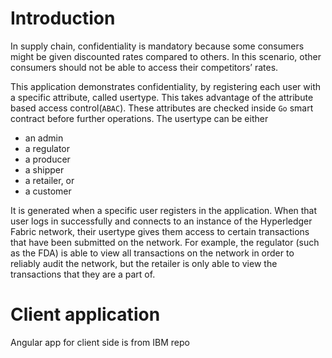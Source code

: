 # Introduction
In supply chain, confidentiality is mandatory because some consumers might be given discounted rates compared to others. In this scenario, other consumers should not be able to access their competitors’ rates.

This application demonstrates confidentiality, by registering each user with a specific attribute, called usertype. This takes advantage of the attribute based access control(`ABAC`). These attributes are checked inside `Go` smart contract before further operations.
The usertype can be either
- an admin
- a regulator
- a producer
- a shipper
- a retailer, or
- a customer

It is generated when a specific user registers in the application. When that user logs in successfully and connects to an instance of the Hyperledger Fabric network, their usertype gives them access to certain transactions that have been submitted on the network. For example, the regulator (such as the FDA) is able to view all transactions on the network in order to reliably audit the network, but the retailer is only able to view the transactions that they are a part of.

# Client application
Angular app for client side is from IBM repo